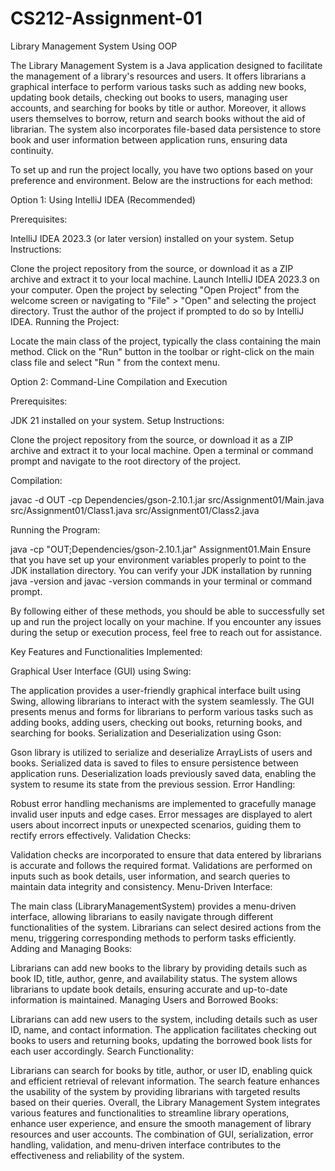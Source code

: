 # CS212-Assignment-01
Library Management System Using OOP

The Library Management System is a Java application designed to facilitate the management of a library's resources and users. It offers librarians a graphical interface to perform various tasks such as adding new books, updating book details, checking out books to users, managing user accounts, and searching for books by title or author. Moreover, it allows users themselves to borrow, return and search books without the aid of librarian. The system also incorporates file-based data persistence to store book and user information between application runs, ensuring data continuity.

To set up and run the project locally, you have two options based on your preference and environment. Below are the instructions for each method:

Option 1: Using IntelliJ IDEA (Recommended)

Prerequisites:

IntelliJ IDEA 2023.3 (or later version) installed on your system.
Setup Instructions:

Clone the project repository from the source, or download it as a ZIP archive and extract it to your local machine.
Launch IntelliJ IDEA 2023.3 on your computer.
Open the project by selecting "Open Project" from the welcome screen or navigating to "File" > "Open" and selecting the project directory.
Trust the author of the project if prompted to do so by IntelliJ IDEA.
Running the Project:

Locate the main class of the project, typically the class containing the main method.
Click on the "Run" button in the toolbar or right-click on the main class file and select "Run <MainClassName>" from the context menu.

Option 2: Command-Line Compilation and Execution

Prerequisites:

JDK 21 installed on your system.
Setup Instructions:

Clone the project repository from the source, or download it as a ZIP archive and extract it to your local machine.
Open a terminal or command prompt and navigate to the root directory of the project.

Compilation:

javac -d OUT -cp Dependencies/gson-2.10.1.jar src/Assignment01/Main.java src/Assignment01/Class1.java src/Assignment01/Class2.java

Running the Program:

java -cp "OUT;Dependencies/gson-2.10.1.jar" Assignment01.Main
Ensure that you have set up your environment variables properly to point to the JDK installation directory. You can verify your JDK installation by running java -version and javac -version commands in your terminal or command prompt.

By following either of these methods, you should be able to successfully set up and run the project locally on your machine. If you encounter any issues during the setup or execution process, feel free to reach out for assistance.

Key Features and Functionalities Implemented:

Graphical User Interface (GUI) using Swing:

The application provides a user-friendly graphical interface built using Swing, allowing librarians to interact with the system seamlessly.
The GUI presents menus and forms for librarians to perform various tasks such as adding books, adding users, checking out books, returning books, and searching for books.
Serialization and Deserialization using Gson:

Gson library is utilized to serialize and deserialize ArrayLists of users and books.
Serialized data is saved to files to ensure persistence between application runs.
Deserialization loads previously saved data, enabling the system to resume its state from the previous session.
Error Handling:

Robust error handling mechanisms are implemented to gracefully manage invalid user inputs and edge cases.
Error messages are displayed to alert users about incorrect inputs or unexpected scenarios, guiding them to rectify errors effectively.
Validation Checks:

Validation checks are incorporated to ensure that data entered by librarians is accurate and follows the required format.
Validations are performed on inputs such as book details, user information, and search queries to maintain data integrity and consistency.
Menu-Driven Interface:

The main class (LibraryManagementSystem) provides a menu-driven interface, allowing librarians to easily navigate through different functionalities of the system.
Librarians can select desired actions from the menu, triggering corresponding methods to perform tasks efficiently.
Adding and Managing Books:

Librarians can add new books to the library by providing details such as book ID, title, author, genre, and availability status.
The system allows librarians to update book details, ensuring accurate and up-to-date information is maintained.
Managing Users and Borrowed Books:

Librarians can add new users to the system, including details such as user ID, name, and contact information.
The application facilitates checking out books to users and returning books, updating the borrowed book lists for each user accordingly.
Search Functionality:

Librarians can search for books by title, author, or user ID, enabling quick and efficient retrieval of relevant information.
The search feature enhances the usability of the system by providing librarians with targeted results based on their queries.
Overall, the Library Management System integrates various features and functionalities to streamline library operations, enhance user experience, and ensure the smooth management of library resources and user accounts. The combination of GUI, serialization, error handling, validation, and menu-driven interface contributes to the effectiveness and reliability of the system.
